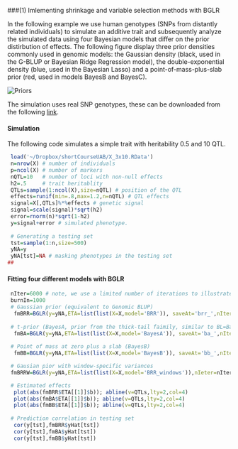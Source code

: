###(1) Imlementing shrinkage and variable selection methods with BGLR

In the following example we use human genotypes (SNPs from distantly related individuals) to simulate an additive trait and subsequently analyze the simulated data using four Bayesian models that differ on the prior distirbution of effects. The following figure display three prior densities commonly used in genomic models: the Gaussian density (black, used in the G-BLUP or Bayesian Ridge Regression model), the double-exponential density (blue, used in the Bayesian Lasso) and a point-of-mass-plus-slab prior (red, used in models BayesB and BayesC).


![Priors](https://github.com/gdlc/BGLR/blob/master/priors.jpg)

The simulation uses real SNP genotypes, these can be downloaded from the following [link](https://www.dropbox.com/s/tkrnzipro28gah2/X_3K_30K.RData?dl=0).

#### Simulation
The following code simulates a simple trait with heritability 0.5 and 10 QTL.

```R
 load('~/Dropbox/shortCourseUAB/X_3x10.RData')
 n=nrow(X) # number of individuals
 p=ncol(X) # number of markers
 nQTL=10   # number of loci with non-null effects
 h2=.5     # trait heritablity
 QTLs=sample(1:ncol(X),size=nQTL) # position of the QTL
 effects=runif(min=.8,max=1.2,n=nQTL) # QTL effects
 signal=X[,QTLs]%*%effects # genetic signal
 signal=scale(signal)*sqrt(h2)
 error=rnorm(n)*sqrt(1-h2)
 y=signal+error # simulated phenotype.
 
 # Generating a testing set
 tst=sample(1:n,size=500)
 yNA=y 
 yNA[tst]=NA # masking phenotypes in the testing set
##
```

#### Fitting four different models with BGLR
```R
 nIter=6000 # note, we use a limited number of iterations to illustrate; for formal analyses longer chains are needed.
 burnIn=1000
 # Gaussian prior (equivalent to Genomic BLUP)
  fmBRR=BGLR(y=yNA,ETA=list(list(X=X,model='BRR')), saveAt='brr_',nIter=nIter,burnIn=burnIn)
 
 # t-prior (BayesA, prior from the thick-tail faimily, similar to BL=Bayesian Lasso)
  fmBA=BGLR(y=yNA,ETA=list(list(X=X,model='BayesA')), saveAt='ba_',nIter=nIter,burnIn=burnIn)
 
 # Point of mass at zero plus a slab (BayesB)
  fmBB=BGLR(y=yNA,ETA=list(list(X=X,model='BayesB')), saveAt='bb_',nIter=nIter,burnIn=burnIn)

 # Gausian pior with window-specific variances
 fmBRRW=BGLR(y=yNA,ETA=list(list(X=X,model='BRR_windows')),nIeter=nIter,burnIn=burnIn)

 # Estimated effects
  plot(abs(fmBRR$ETA[[1]]$b)); abline(v=QTLs,lty=2,col=4)
  plot(abs(fmBA$ETA[[1]]$b)); abline(v=QTLs,lty=2,col=4)
  plot(abs(fmBB$ETA[[1]]$b)); abline(v=QTLs,lty=2,col=4)
 
 # Prediction correlation in testing set
  cor(y[tst],fmBRR$yHat[tst])
  cor(y[tst],fmBA$yHat[tst])
  cor(y[tst],fmBB$yHat[tst])

```

 
